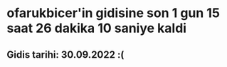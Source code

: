 # ofarukbicer'in gidisine son 1 gun 15 saat 26 dakika 10 saniye kaldi

## Gidis tarihi: 30.09.2022 :(